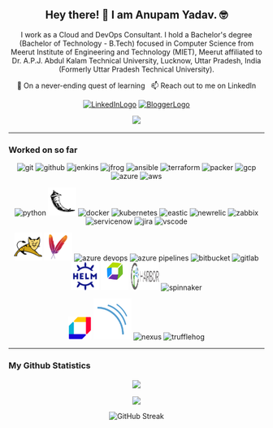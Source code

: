 <h2 align="center">Hey there! 👋 I am Anupam Yadav. 🤓</h2>

<p align="center">I work as a Cloud and DevOps Consultant. I hold a Bachelor's degree (Bachelor of Technology - B.Tech) focused in Computer Science from Meerut Institute of Engineering and Technology (MIET), Meerut affiliated to Dr. A.P.J. Abdul Kalam Technical University, Lucknow, Uttar Pradesh, India (Formerly Uttar Pradesh Technical University).
</p>

<p align="center"> 🌱 On a never-ending quest of learning &nbsp; 📫 Reach out to me on LinkedIn </p>

<p align="center">
  <a href="https://www.linkedin.com/in/oneanupam/"><img src="https://www.vectorlogo.zone/logos/linkedin/linkedin-ar21.svg" alt="LinkedInLogo" height="70"></a>
  <a href="https://techreads.in/"><img src="https://www.vectorlogo.zone/logos/blogger/blogger-ar21.svg" alt="BloggerLogo" height="70"></a>
</p>

<p align="center">
<a href="https://github.com/oneanupam?tab=followers"><img src="https://img.shields.io/github/followers/oneanupam?style=social"></a>
</p>

---
### Worked on so far
<p align="center">
      <img src="./images/git-scm-icon.svg" alt="git" width="55" height="55"/> 
      <img src="./images/github-icon.svg" alt="github" width="55" height="55"/> 
      <img src="./images/jenkins-icon.svg" alt="jenkins" width="55" height="55"/> 
      <img src="./images/jfrog-icon.svg" alt="jfrog" width="55" height="55"/> 
      <img src="./images/ansible-icon.svg" alt="ansible" width="55" height="55"/> 
      <img src="./images/terraformio-icon.svg" alt="terraform" width="55" height="55"/> 
      <img src="./images/packerio-icon.svg" alt="packer" width="55" height="55"/> 
      <img src="./images/google_cloud-icon.svg" alt="gcp" width="55" height="55"/>
      <img src="./images/microsoft_azure-icon.svg" alt="azure" width="55" height="55"/>
      <img src="./images/amazon_aws-icon.svg" alt="aws" width="55" height="55"/>
</p>

<p align="center">
     <img src="./images/python-icon.svg" alt="python" width="55" height="55"/>
      <img src="./images/flask.svg" alt="flask" width="55" height="55"/>
      <img src="./images/docker-icon.svg" alt="docker" width="55" height="55"/>
      <img src="./images/kubernetes-icon.svg" alt="kubernetes" width="55" height="55"/>
      <img src="./images/elastic-icon.svg" alt="eastic" width="55" height="55"/>
      <img src="./images/newrelic-icon.svg" alt="newrelic" width="55" height="55"/>
      <img src="./images/zabbix-icon.svg" alt="zabbix" width="55" height="55"/>
      <img src="./images/servicenow-icon.svg" alt="servicenow" width="55" height="55"/>
      <img src="./images/atlassian_jira-icon.svg" alt="jira" width="55" height="55"/>
      <img src="./images/visualstudio_code-icon.svg" alt="vscode" width="55" height="55"/>
</p>

<p align="center">
     <img src="./images/apache_tomcat.svg" alt="apache tomcat" width="55" height="55"/>
     <img src="./images/apache_maven.svg" alt="apache maven" width="55" height="55"/>
     <img src="./images/azure-devops.svg" alt="azure devops" width="55" height="55"/>
      <img src="./images/azure-pipelines.svg" alt="azure pipelines" width="50" height="50"/>
      <img src="./images/bitbucket.svg" alt="bitbucket" width="55" height="55"/>
      <img src="./images/gitlab-icon.svg" alt="gitlab" width="55" height="55"/>
      <img src="./images/helm.svg" alt="helm" width="55" height="55"/>
      <img src="./images/dynatrace_logo.svg" alt="dynatrace" width="55" height="55"/>
      <img src="./images/harbor_logo.png" alt="harbor" width="55" height="55"/>
      <img src="./images/spinnaker-icon.svg" alt="spinnaker" width="55" height="55"/>
</p>

<p align="center">
      <img src="./images/aqua.svg" alt="aqua" width="45" height="45"/></hr>
      <img src="./images/sonarqube.svg" alt="sonarqube" width="75" height="80"/>
      <img src="./images/sonatype-icon.svg" alt="nexus" width="75" height="80"/>
      <img src="./images/trufflehog-icon.png" alt="trufflehog" width="55" height="55"/>
</p>

---

### My Github Statistics
<p align=center>  
  <img align=center src="https://github-readme-stats.vercel.app/api/top-langs/?username=oneanupam&layout=compact&text_color=daf7dc&bg_color=151515&hide=css,html,php">
</p>

<p align=center>  
  <img align=center src="https://github-readme-stats.vercel.app/api?username=oneanupam&show_icons=true&title_color=ffc857&icon_color=8ac926&text_color=daf7dc&bg_color=151515&hide=issues&count_private=true&include_all_commits=true">
</p>

<p align=center>  
  <img src="https://github-readme-streak-stats.herokuapp.com?user=oneanupam&theme=dark" alt="GitHub Streak" />
</p>
